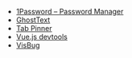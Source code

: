 <ul>
  <li>
    <a
      href="https://chrome.google.com/webstore/detail/1password-%E2%80%93-password-mana/aeblfdkhhhdcdjpifhhbdiojplfjncoa">
      1Password – Password Manager
    </a>
  </li>
  <li>
    <a href="https://chrome.google.com/webstore/detail/ghosttext/godiecgffnchndlihlpaajjcplehddca">
      GhostText
    </a>
  </li>
  <li>
    <a href="https://chromewebstore.google.com/detail/tab-pinner-keyboard-short/mbcjcnomlakhkechnbhmfjhnnllpbmlh">
      Tab Pinner
    </a>
  </li>
  <li>
    <a href="https://chrome.google.com/webstore/detail/vuejs-devtools/nhdogjmejiglipccpnnnanhbledajbpd">
      Vue.js devtools
    </a>
  </li>
  <li>
    <a href="https://chromewebstore.google.com/detail/visbug/cdockenadnadldjbbgcallicgledbeoc">
      VisBug
    </a>
  </li>
</ul>

